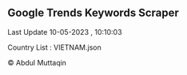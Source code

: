 

## Google Trends Keywords Scraper 
 
Last Update 10-05-2023 , 10:10:03

Country List :
VIETNAM.json



© Abdul Muttaqin 
